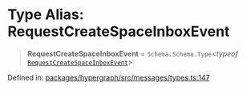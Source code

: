 # Type Alias: RequestCreateSpaceInboxEvent

> **RequestCreateSpaceInboxEvent** = `Schema.Schema.Type`\<*typeof* [`RequestCreateSpaceInboxEvent`](../variables/RequestCreateSpaceInboxEvent.md)\>

Defined in: [packages/hypergraph/src/messages/types.ts:147](https://github.com/hashirpm/hypergraph/blob/ab4ea1cdb9430798142e0d735aac9d31c2cf0ae0/packages/hypergraph/src/messages/types.ts#L147)
